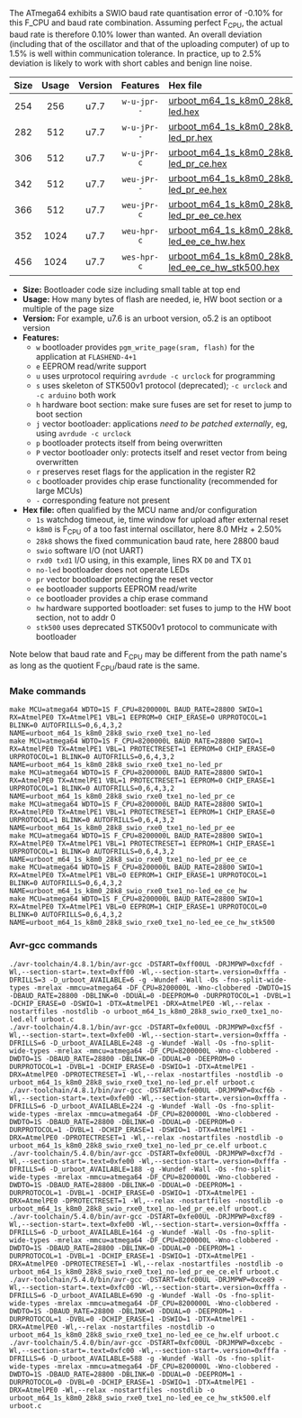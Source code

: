 The ATmega64 exhibits a SWIO baud rate quantisation error of -0.10% for this F_CPU and baud rate combination. Assuming perfect F<sub>CPU</sub>, the actual baud rate is therefore 0.10% lower than wanted. An overall deviation (including that of the oscillator and that of the uploading computer) of up to 1.5% is well within communication tolerance. In practice, up to 2.5% deviation is likely to work with short cables and benign line noise.

|Size|Usage|Version|Features|Hex file|
|:-:|:-:|:-:|:-:|:--|
|254|256|u7.7|`w-u-jpr--`|[urboot_m64_1s_k8m0_28k8_swio_rxe0_txe1_no-led.hex](https://raw.githubusercontent.com/stefanrueger/urboot.hex/main/mcus/atmega64/watchdog_1_s/internal_oscillator_k%2B2.50%25/%2B8m000000_hz/%2B%2B28k8_baud/uart0_rxe0_txe1/no-led/urboot_m64_1s_k8m0_28k8_swio_rxe0_txe1_no-led.hex)|
|282|512|u7.7|`w-u-jPr--`|[urboot_m64_1s_k8m0_28k8_swio_rxe0_txe1_no-led_pr.hex](https://raw.githubusercontent.com/stefanrueger/urboot.hex/main/mcus/atmega64/watchdog_1_s/internal_oscillator_k%2B2.50%25/%2B8m000000_hz/%2B%2B28k8_baud/uart0_rxe0_txe1/no-led/urboot_m64_1s_k8m0_28k8_swio_rxe0_txe1_no-led_pr.hex)|
|306|512|u7.7|`w-u-jPr-c`|[urboot_m64_1s_k8m0_28k8_swio_rxe0_txe1_no-led_pr_ce.hex](https://raw.githubusercontent.com/stefanrueger/urboot.hex/main/mcus/atmega64/watchdog_1_s/internal_oscillator_k%2B2.50%25/%2B8m000000_hz/%2B%2B28k8_baud/uart0_rxe0_txe1/no-led/urboot_m64_1s_k8m0_28k8_swio_rxe0_txe1_no-led_pr_ce.hex)|
|342|512|u7.7|`weu-jPr--`|[urboot_m64_1s_k8m0_28k8_swio_rxe0_txe1_no-led_pr_ee.hex](https://raw.githubusercontent.com/stefanrueger/urboot.hex/main/mcus/atmega64/watchdog_1_s/internal_oscillator_k%2B2.50%25/%2B8m000000_hz/%2B%2B28k8_baud/uart0_rxe0_txe1/no-led/urboot_m64_1s_k8m0_28k8_swio_rxe0_txe1_no-led_pr_ee.hex)|
|366|512|u7.7|`weu-jPr-c`|[urboot_m64_1s_k8m0_28k8_swio_rxe0_txe1_no-led_pr_ee_ce.hex](https://raw.githubusercontent.com/stefanrueger/urboot.hex/main/mcus/atmega64/watchdog_1_s/internal_oscillator_k%2B2.50%25/%2B8m000000_hz/%2B%2B28k8_baud/uart0_rxe0_txe1/no-led/urboot_m64_1s_k8m0_28k8_swio_rxe0_txe1_no-led_pr_ee_ce.hex)|
|352|1024|u7.7|`weu-hpr-c`|[urboot_m64_1s_k8m0_28k8_swio_rxe0_txe1_no-led_ee_ce_hw.hex](https://raw.githubusercontent.com/stefanrueger/urboot.hex/main/mcus/atmega64/watchdog_1_s/internal_oscillator_k%2B2.50%25/%2B8m000000_hz/%2B%2B28k8_baud/uart0_rxe0_txe1/no-led/urboot_m64_1s_k8m0_28k8_swio_rxe0_txe1_no-led_ee_ce_hw.hex)|
|456|1024|u7.7|`wes-hpr-c`|[urboot_m64_1s_k8m0_28k8_swio_rxe0_txe1_no-led_ee_ce_hw_stk500.hex](https://raw.githubusercontent.com/stefanrueger/urboot.hex/main/mcus/atmega64/watchdog_1_s/internal_oscillator_k%2B2.50%25/%2B8m000000_hz/%2B%2B28k8_baud/uart0_rxe0_txe1/no-led/urboot_m64_1s_k8m0_28k8_swio_rxe0_txe1_no-led_ee_ce_hw_stk500.hex)|

- **Size:** Bootloader code size including small table at top end
- **Usage:** How many bytes of flash are needed, ie, HW boot section or a multiple of the page size
- **Version:** For example, u7.6 is an urboot version, o5.2 is an optiboot version
- **Features:**
  + `w` bootloader provides `pgm_write_page(sram, flash)` for the application at `FLASHEND-4+1`
  + `e` EEPROM read/write support
  + `u` uses urprotocol requiring `avrdude -c urclock` for programming
  + `s` uses skeleton of STK500v1 protocol (deprecated); `-c urclock` and `-c arduino` both work
  + `h` hardware boot section: make sure fuses are set for reset to jump to boot section
  + `j` vector bootloader: applications *need to be patched externally*, eg, using `avrdude -c urclock`
  + `p` bootloader protects itself from being overwritten
  + `P` vector bootloader only: protects itself and reset vector from being overwritten
  + `r` preserves reset flags for the application in the register R2
  + `c` bootloader provides chip erase functionality (recommended for large MCUs)
  + `-` corresponding feature not present
- **Hex file:** often qualified by the MCU name and/or configuration
  + `1s` watchdog timeout, ie, time window for upload after external reset
  + `k8m0` is F<sub>CPU</sub> of a too fast internal oscillator, here 8.0 MHz + 2.50%
  + `28k8` shows the fixed communication baud rate, here 28800 baud
  + `swio` software I/O (not UART)
  + `rxd0 txd1` I/O using, in this example, lines RX `D0` and TX `D1`
  + `no-led` bootloader does not operate LEDs
  + `pr` vector bootloader protecting the reset vector
  + `ee` bootloader supports EEPROM read/write
  + `ce` bootloader provides a chip erase command
  + `hw` hardware supported bootloader: set fuses to jump to the HW boot section, not to addr 0
  + `stk500` uses deprecated STK500v1 protocol to communicate with bootloader


Note below that baud rate and F<sub>CPU</sub> may be different from the path name's as long as the quotient F<sub>CPU</sub>/baud rate is the same.

### Make commands
```
make MCU=atmega64 WDTO=1S F_CPU=8200000L BAUD_RATE=28800 SWIO=1 RX=AtmelPE0 TX=AtmelPE1 VBL=1 EEPROM=0 CHIP_ERASE=0 URPROTOCOL=1 BLINK=0 AUTOFRILLS=0,6,4,3,2 NAME=urboot_m64_1s_k8m0_28k8_swio_rxe0_txe1_no-led
make MCU=atmega64 WDTO=1S F_CPU=8200000L BAUD_RATE=28800 SWIO=1 RX=AtmelPE0 TX=AtmelPE1 VBL=1 PROTECTRESET=1 EEPROM=0 CHIP_ERASE=0 URPROTOCOL=1 BLINK=0 AUTOFRILLS=0,6,4,3,2 NAME=urboot_m64_1s_k8m0_28k8_swio_rxe0_txe1_no-led_pr
make MCU=atmega64 WDTO=1S F_CPU=8200000L BAUD_RATE=28800 SWIO=1 RX=AtmelPE0 TX=AtmelPE1 VBL=1 PROTECTRESET=1 EEPROM=0 CHIP_ERASE=1 URPROTOCOL=1 BLINK=0 AUTOFRILLS=0,6,4,3,2 NAME=urboot_m64_1s_k8m0_28k8_swio_rxe0_txe1_no-led_pr_ce
make MCU=atmega64 WDTO=1S F_CPU=8200000L BAUD_RATE=28800 SWIO=1 RX=AtmelPE0 TX=AtmelPE1 VBL=1 PROTECTRESET=1 EEPROM=1 CHIP_ERASE=0 URPROTOCOL=1 BLINK=0 AUTOFRILLS=0,6,4,3,2 NAME=urboot_m64_1s_k8m0_28k8_swio_rxe0_txe1_no-led_pr_ee
make MCU=atmega64 WDTO=1S F_CPU=8200000L BAUD_RATE=28800 SWIO=1 RX=AtmelPE0 TX=AtmelPE1 VBL=1 PROTECTRESET=1 EEPROM=1 CHIP_ERASE=1 URPROTOCOL=1 BLINK=0 AUTOFRILLS=0,6,4,3,2 NAME=urboot_m64_1s_k8m0_28k8_swio_rxe0_txe1_no-led_pr_ee_ce
make MCU=atmega64 WDTO=1S F_CPU=8200000L BAUD_RATE=28800 SWIO=1 RX=AtmelPE0 TX=AtmelPE1 VBL=0 EEPROM=1 CHIP_ERASE=1 URPROTOCOL=1 BLINK=0 AUTOFRILLS=0,6,4,3,2 NAME=urboot_m64_1s_k8m0_28k8_swio_rxe0_txe1_no-led_ee_ce_hw
make MCU=atmega64 WDTO=1S F_CPU=8200000L BAUD_RATE=28800 SWIO=1 RX=AtmelPE0 TX=AtmelPE1 VBL=0 EEPROM=1 CHIP_ERASE=1 URPROTOCOL=0 BLINK=0 AUTOFRILLS=0,6,4,3,2 NAME=urboot_m64_1s_k8m0_28k8_swio_rxe0_txe1_no-led_ee_ce_hw_stk500
```

### Avr-gcc commands
```
./avr-toolchain/4.8.1/bin/avr-gcc -DSTART=0xff00UL -DRJMPWP=0xcfdf -Wl,--section-start=.text=0xff00 -Wl,--section-start=.version=0xfffa -DFRILLS=3 -D_urboot_AVAILABLE=6 -g -Wundef -Wall -Os -fno-split-wide-types -mrelax -mmcu=atmega64 -DF_CPU=8200000L -Wno-clobbered -DWDTO=1S -DBAUD_RATE=28800 -DBLINK=0 -DDUAL=0 -DEEPROM=0 -DURPROTOCOL=1 -DVBL=1 -DCHIP_ERASE=0 -DSWIO=1 -DTX=AtmelPE1 -DRX=AtmelPE0 -Wl,--relax -nostartfiles -nostdlib -o urboot_m64_1s_k8m0_28k8_swio_rxe0_txe1_no-led.elf urboot.c
./avr-toolchain/4.8.1/bin/avr-gcc -DSTART=0xfe00UL -DRJMPWP=0xcf5f -Wl,--section-start=.text=0xfe00 -Wl,--section-start=.version=0xfffa -DFRILLS=6 -D_urboot_AVAILABLE=248 -g -Wundef -Wall -Os -fno-split-wide-types -mrelax -mmcu=atmega64 -DF_CPU=8200000L -Wno-clobbered -DWDTO=1S -DBAUD_RATE=28800 -DBLINK=0 -DDUAL=0 -DEEPROM=0 -DURPROTOCOL=1 -DVBL=1 -DCHIP_ERASE=0 -DSWIO=1 -DTX=AtmelPE1 -DRX=AtmelPE0 -DPROTECTRESET=1 -Wl,--relax -nostartfiles -nostdlib -o urboot_m64_1s_k8m0_28k8_swio_rxe0_txe1_no-led_pr.elf urboot.c
./avr-toolchain/4.8.1/bin/avr-gcc -DSTART=0xfe00UL -DRJMPWP=0xcf6b -Wl,--section-start=.text=0xfe00 -Wl,--section-start=.version=0xfffa -DFRILLS=6 -D_urboot_AVAILABLE=224 -g -Wundef -Wall -Os -fno-split-wide-types -mrelax -mmcu=atmega64 -DF_CPU=8200000L -Wno-clobbered -DWDTO=1S -DBAUD_RATE=28800 -DBLINK=0 -DDUAL=0 -DEEPROM=0 -DURPROTOCOL=1 -DVBL=1 -DCHIP_ERASE=1 -DSWIO=1 -DTX=AtmelPE1 -DRX=AtmelPE0 -DPROTECTRESET=1 -Wl,--relax -nostartfiles -nostdlib -o urboot_m64_1s_k8m0_28k8_swio_rxe0_txe1_no-led_pr_ce.elf urboot.c
./avr-toolchain/5.4.0/bin/avr-gcc -DSTART=0xfe00UL -DRJMPWP=0xcf7d -Wl,--section-start=.text=0xfe00 -Wl,--section-start=.version=0xfffa -DFRILLS=6 -D_urboot_AVAILABLE=188 -g -Wundef -Wall -Os -fno-split-wide-types -mrelax -mmcu=atmega64 -DF_CPU=8200000L -Wno-clobbered -DWDTO=1S -DBAUD_RATE=28800 -DBLINK=0 -DDUAL=0 -DEEPROM=1 -DURPROTOCOL=1 -DVBL=1 -DCHIP_ERASE=0 -DSWIO=1 -DTX=AtmelPE1 -DRX=AtmelPE0 -DPROTECTRESET=1 -Wl,--relax -nostartfiles -nostdlib -o urboot_m64_1s_k8m0_28k8_swio_rxe0_txe1_no-led_pr_ee.elf urboot.c
./avr-toolchain/5.4.0/bin/avr-gcc -DSTART=0xfe00UL -DRJMPWP=0xcf89 -Wl,--section-start=.text=0xfe00 -Wl,--section-start=.version=0xfffa -DFRILLS=6 -D_urboot_AVAILABLE=164 -g -Wundef -Wall -Os -fno-split-wide-types -mrelax -mmcu=atmega64 -DF_CPU=8200000L -Wno-clobbered -DWDTO=1S -DBAUD_RATE=28800 -DBLINK=0 -DDUAL=0 -DEEPROM=1 -DURPROTOCOL=1 -DVBL=1 -DCHIP_ERASE=1 -DSWIO=1 -DTX=AtmelPE1 -DRX=AtmelPE0 -DPROTECTRESET=1 -Wl,--relax -nostartfiles -nostdlib -o urboot_m64_1s_k8m0_28k8_swio_rxe0_txe1_no-led_pr_ee_ce.elf urboot.c
./avr-toolchain/5.4.0/bin/avr-gcc -DSTART=0xfc00UL -DRJMPWP=0xce89 -Wl,--section-start=.text=0xfc00 -Wl,--section-start=.version=0xfffa -DFRILLS=6 -D_urboot_AVAILABLE=690 -g -Wundef -Wall -Os -fno-split-wide-types -mrelax -mmcu=atmega64 -DF_CPU=8200000L -Wno-clobbered -DWDTO=1S -DBAUD_RATE=28800 -DBLINK=0 -DDUAL=0 -DEEPROM=1 -DURPROTOCOL=1 -DVBL=0 -DCHIP_ERASE=1 -DSWIO=1 -DTX=AtmelPE1 -DRX=AtmelPE0 -Wl,--relax -nostartfiles -nostdlib -o urboot_m64_1s_k8m0_28k8_swio_rxe0_txe1_no-led_ee_ce_hw.elf urboot.c
./avr-toolchain/5.4.0/bin/avr-gcc -DSTART=0xfc00UL -DRJMPWP=0xcebc -Wl,--section-start=.text=0xfc00 -Wl,--section-start=.version=0xfffa -DFRILLS=6 -D_urboot_AVAILABLE=588 -g -Wundef -Wall -Os -fno-split-wide-types -mrelax -mmcu=atmega64 -DF_CPU=8200000L -Wno-clobbered -DWDTO=1S -DBAUD_RATE=28800 -DBLINK=0 -DDUAL=0 -DEEPROM=1 -DURPROTOCOL=0 -DVBL=0 -DCHIP_ERASE=1 -DSWIO=1 -DTX=AtmelPE1 -DRX=AtmelPE0 -Wl,--relax -nostartfiles -nostdlib -o urboot_m64_1s_k8m0_28k8_swio_rxe0_txe1_no-led_ee_ce_hw_stk500.elf urboot.c
```

